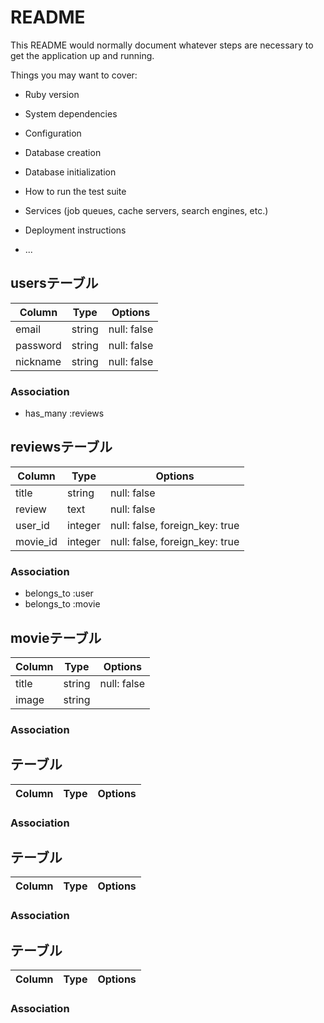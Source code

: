 # README

This README would normally document whatever steps are necessary to get the
application up and running.

Things you may want to cover:

* Ruby version

* System dependencies

* Configuration

* Database creation

* Database initialization

* How to run the test suite

* Services (job queues, cache servers, search engines, etc.)

* Deployment instructions

* ...

## usersテーブル
|Column|Type|Options|
|------|----|-------|
|email|string|null: false|
|password|string|null: false|
|nickname|string|null: false|
### Association
- has_many :reviews

## reviewsテーブル
|Column|Type|Options|
|------|----|-------|
|title|string|null: false|
|review|text|null: false|
|user_id|integer|null: false, foreign_key: true|
|movie_id|integer|null: false, foreign_key: true|
### Association
- belongs_to :user
- belongs_to :movie

## movieテーブル
|Column|Type|Options|
|------|----|-------|
|title|string|null: false|
|image|string||
### Association

## テーブル
|Column|Type|Options|
|------|----|-------|

### Association

## テーブル
|Column|Type|Options|
|------|----|-------|

### Association

## テーブル
|Column|Type|Options|
|------|----|-------|

### Association

